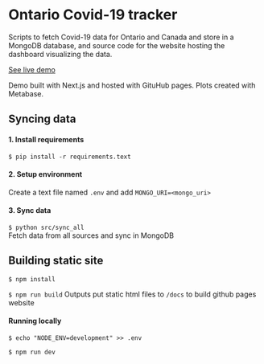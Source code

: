 # Ontario Covid-19 tracker

Scripts to fetch Covid-19 data for Ontario and Canada and store in a MongoDB database,
and source code for the website hosting the dashboard visualizing the data.

[See live demo](https://russell-pollari.github.io/ontario-covid19/)

Demo built with Next.js and hosted with GituHub pages. Plots created with Metabase.

## Syncing data

#### 1. Install requirements
`$ pip install -r requirements.text`

#### 2. Setup environment
Create a text file named `.env` and
add `MONGO_URI=<mongo_uri>`  

#### 3. Sync data
`$ python src/sync_all`  
Fetch data from all sources and sync in MongoDB


## Building static site
`$ npm install`

`$ npm run build`
Outputs put static html files to `/docs` to build github pages website

#### Running locally
`$ echo "NODE_ENV=development" >> .env`  

`$ npm run dev`
